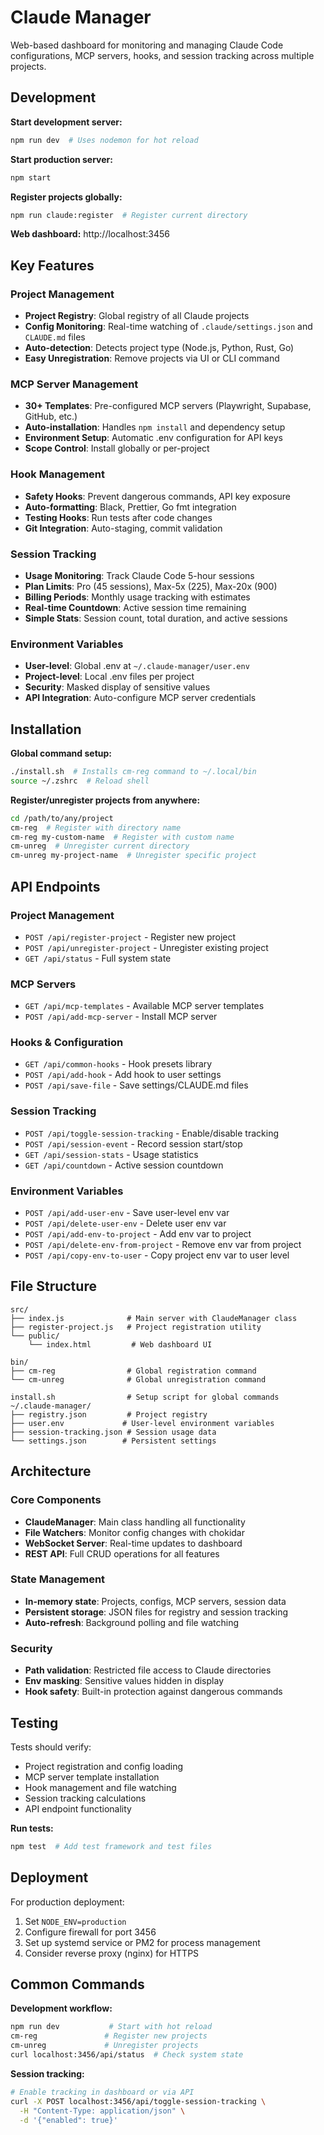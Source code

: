 # Claude Manager

Web-based dashboard for monitoring and managing Claude Code configurations, MCP servers, hooks, and session tracking across multiple projects.

## Development

**Start development server:**
```bash
npm run dev  # Uses nodemon for hot reload
```

**Start production server:**
```bash
npm start
```

**Register projects globally:**
```bash
npm run claude:register  # Register current directory
```

**Web dashboard:** http://localhost:3456

## Key Features

### Project Management
- **Project Registry**: Global registry of all Claude projects
- **Config Monitoring**: Real-time watching of `.claude/settings.json` and `CLAUDE.md` files
- **Auto-detection**: Detects project type (Node.js, Python, Rust, Go)
- **Easy Unregistration**: Remove projects via UI or CLI command

### MCP Server Management  
- **30+ Templates**: Pre-configured MCP servers (Playwright, Supabase, GitHub, etc.)
- **Auto-installation**: Handles `npm install` and dependency setup
- **Environment Setup**: Automatic .env configuration for API keys
- **Scope Control**: Install globally or per-project

### Hook Management
- **Safety Hooks**: Prevent dangerous commands, API key exposure
- **Auto-formatting**: Black, Prettier, Go fmt integration  
- **Testing Hooks**: Run tests after code changes
- **Git Integration**: Auto-staging, commit validation

### Session Tracking
- **Usage Monitoring**: Track Claude Code 5-hour sessions
- **Plan Limits**: Pro (45 sessions), Max-5x (225), Max-20x (900)
- **Billing Periods**: Monthly usage tracking with estimates
- **Real-time Countdown**: Active session time remaining
- **Simple Stats**: Session count, total duration, and active sessions

### Environment Variables
- **User-level**: Global .env at `~/.claude-manager/user.env`
- **Project-level**: Local .env files per project
- **Security**: Masked display of sensitive values
- **API Integration**: Auto-configure MCP server credentials

## Installation

**Global command setup:**
```bash
./install.sh  # Installs cm-reg command to ~/.local/bin
source ~/.zshrc  # Reload shell
```

**Register/unregister projects from anywhere:**
```bash
cd /path/to/any/project
cm-reg  # Register with directory name
cm-reg my-custom-name  # Register with custom name
cm-unreg  # Unregister current directory
cm-unreg my-project-name  # Unregister specific project
```

## API Endpoints

### Project Management
- `POST /api/register-project` - Register new project
- `POST /api/unregister-project` - Unregister existing project
- `GET /api/status` - Full system state

### MCP Servers
- `GET /api/mcp-templates` - Available MCP server templates
- `POST /api/add-mcp-server` - Install MCP server

### Hooks & Configuration  
- `GET /api/common-hooks` - Hook presets library
- `POST /api/add-hook` - Add hook to user settings
- `POST /api/save-file` - Save settings/CLAUDE.md files

### Session Tracking
- `POST /api/toggle-session-tracking` - Enable/disable tracking
- `POST /api/session-event` - Record session start/stop
- `GET /api/session-stats` - Usage statistics
- `GET /api/countdown` - Active session countdown

### Environment Variables
- `POST /api/add-user-env` - Save user-level env var
- `POST /api/delete-user-env` - Delete user env var  
- `POST /api/add-env-to-project` - Add env var to project
- `POST /api/delete-env-from-project` - Remove env var from project
- `POST /api/copy-env-to-user` - Copy project env var to user level

## File Structure

```
src/
├── index.js              # Main server with ClaudeManager class
├── register-project.js   # Project registration utility
└── public/
    └── index.html         # Web dashboard UI

bin/
├── cm-reg                # Global registration command
└── cm-unreg              # Global unregistration command

install.sh                # Setup script for global commands
~/.claude-manager/
├── registry.json         # Project registry
├── user.env             # User-level environment variables  
├── session-tracking.json # Session usage data
└── settings.json        # Persistent settings
```

## Architecture

### Core Components
- **ClaudeManager**: Main class handling all functionality
- **File Watchers**: Monitor config changes with chokidar
- **WebSocket Server**: Real-time updates to dashboard
- **REST API**: Full CRUD operations for all features

### State Management
- **In-memory state**: Projects, configs, MCP servers, session data
- **Persistent storage**: JSON files for registry and session tracking
- **Auto-refresh**: Background polling and file watching

### Security
- **Path validation**: Restricted file access to Claude directories
- **Env masking**: Sensitive values hidden in display
- **Hook safety**: Built-in protection against dangerous commands

## Testing

Tests should verify:
- Project registration and config loading
- MCP server template installation  
- Hook management and file watching
- Session tracking calculations
- API endpoint functionality

**Run tests:**
```bash
npm test  # Add test framework and test files
```

## Deployment

For production deployment:
1. Set `NODE_ENV=production`
2. Configure firewall for port 3456
3. Set up systemd service or PM2 for process management
4. Consider reverse proxy (nginx) for HTTPS

## Common Commands

**Development workflow:**
```bash
npm run dev           # Start with hot reload
cm-reg               # Register new projects
cm-unreg             # Unregister projects  
curl localhost:3456/api/status  # Check system state
```

**Session tracking:**
```bash
# Enable tracking in dashboard or via API
curl -X POST localhost:3456/api/toggle-session-tracking \
  -H "Content-Type: application/json" \
  -d '{"enabled": true}'
```